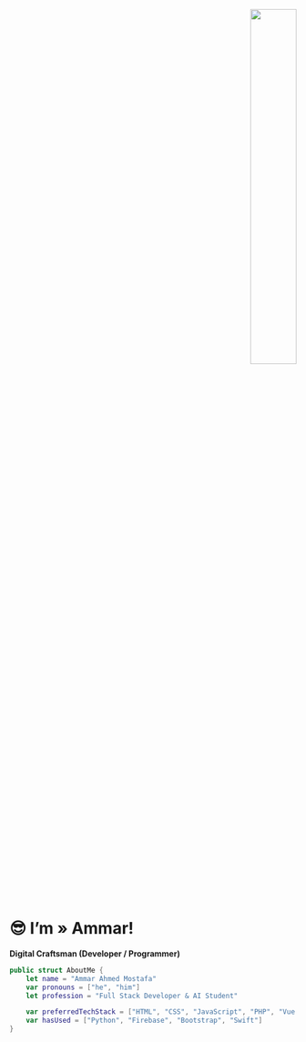 <!-- Night Owl Image -->
<p align="right">
  <img src="https://owlbertsio-resized.s3.amazonaws.com/Popper.psd.full.png" width="40%" />
</p>

<!-- Header Name -->
# 😎 I’m » Ammar!  
**Digital Craftsman (Developer / Programmer)**

```swift
public struct AboutMe {
    let name = "Ammar Ahmed Mostafa"
    var pronouns = ["he", "him"]
    let profession = "Full Stack Developer & AI Student"

    var preferredTechStack = ["HTML", "CSS", "JavaScript", "PHP", "Vue.js", "SQL"]
    var hasUsed = ["Python", "Firebase", "Bootstrap", "Swift"]
}
